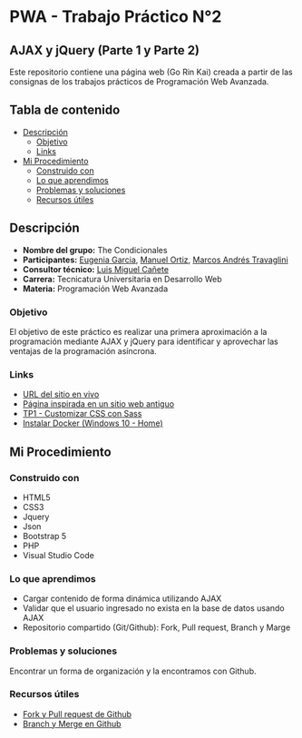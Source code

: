 # PWA - Trabajo Práctico N°2

## AJAX y jQuery (Parte 1 y Parte 2)

Este repositorio contiene una página web (Go Rin Kai) creada a partir de las consignas de los trabajos prácticos de Programación Web Avanzada.

## Tabla de contenido

- [Descripción](#descripción)
  - [Objetivo](#objetivo)
  - [Links](#links)
- [Mi Procedimiento](#mi-procedimiento)
  - [Construido con](#construido-con)
  - [Lo que aprendimos](#lo-que-aprendimos)
  - [Problemas y soluciones](#problemas-y-soluciones)
  - [Recursos útiles](#recursos-útiles)

## Descripción

- <b>Nombre del grupo:</b> The Condicionales
- <b>Participantes:</b> [Eugenia Garcia](https://github.com/Eugenia-2793), [Manuel Ortiz](https://github.com/mannusho), [Marcos Andrés Travaglini](https://github.com/Blackpachamame)
- <b>Consultor técnico:</b> [Luis Miguel Cañete](https://github.com/Venserthesojourner)
- <b>Carrera:</b> Tecnicatura Universitaria en Desarrollo Web
- <b>Materia:</b> Programación Web Avanzada

### Objetivo

El objetivo de este práctico es realizar una primera aproximación a la programación mediante AJAX y jQuery para identificar y aprovechar las ventajas de la programación asíncrona.

### Links

- [URL del sitio en vivo](https://blackpachamame.github.io/gorinkai/)
- [Página inspirada en un sitio web antiguo](http://www.gorinkai.com/)
- [TP1 - Customizar CSS con Sass](https://github.com/Blackpachamame/gorinkai/blob/main/README-TP1.md)
- [Instalar Docker (Windows 10 - Home)](https://github.com/Blackpachamame/gorinkai/blob/main/README-u.md)

## Mi Procedimiento

### Construido con

- HTML5
- CSS3
- Jquery
- Json
- Bootstrap 5
- PHP
- Visual Studio Code

### Lo que aprendimos

- Cargar contenido de forma dinámica utilizando AJAX
- Validar que el usuario ingresado no exista en la base de datos usando AJAX
- Repositorio compartido (Git/Github): Fork, Pull request, Branch y Marge

### Problemas y soluciones

Encontrar un forma de organización y la encontramos con Github.

### Recursos útiles

- [Fork y Pull request de Github](https://www.youtube.com/watch?v=xl3nxfbGkzY)
- [Branch y Merge en Github](https://www.youtube.com/watch?v=tFr0Vg1q9Eg&t=689s)
